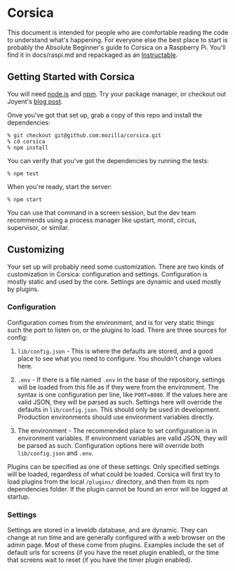 # Corsica
This document is intended for people who are comfortable reading the code to understand what's happening.   For everyone else the best place to start is probably the Absolute Beginner's guide to Corsica on a Raspberry Pi.  You'll find it in docs/raspi.md and repackaged as an [Instructable](https://www.instructables.com/id/A-Digital-Sign-Server-on-a-Raspberry-Pi/).

## Getting Started with Corsica

You will need [node.js](http://nodejs.org/) and [npm](https://npmjs.org/). Try
your package manager, or checkout out Joyent's
[blog post](http://joyent.com/blog/installing-node-and-npm).

Onve you've got that set up, grab a copy of this repo and install the
dependencies:

    % git checkout git@github.com:mozilla/corsica.git
    % cd corsica
    % npm install

You can verify that you've got the dependencies by running the tests:

    % npm test

When you're ready, start the server:

    % npm start

You can use that command in a screen session, but the dev team recommends using
a process manager like upstart, monit, circus, supervisor, or similar.

## Customizing

Your set up will probably need some customization. There are two kinds
of customization in Corsica: configuration and settings. Configuration
is mostly static and used by the core. Settings are dynamic and used
mostly by plugins.

### Configuration

Configuration comes from the environment, and is for very static things
such the port to listen on, or the plugins to load. There are three
sources for config:

1. `lib/config.json` - This is where the defaults are stored, and a good
   place to see what you need to configure. You shouldn't change values
   here.

2. `.env` - If there is a file named `.env` in the base of the
   repository, settings will be loaded from this file as if they were from
   the environment. The syntax is one configuration per line, like `PORT=8080`.
   If the values here are valid JSON, they will be parsed as such. Settings
   here will override the defaults in `lib/config.json`. This should only
   be used in development. Production environments should use environment
   variables directly.

3. The environment - The recommended place to set configuration is in
   environment variables. If environment variables are valid JSON, they will be
   parsed as such. Configuration options here will override both
   `lib/config.json` and `.env`.

Plugins can be specified as one of these settings. Only specified settings will
be loaded, regardless of what could be loaded. Corsica will first try to load
plugins from the local `/plugins/` directory, and then from its npm dependencies
folder. If the plugin cannot be found an error will be logged at startup.


### Settings

Settings are stored in a leveldb database, and are dynamic. They can change at
run time and are generally configured with a web browser on the admin page.
Most of these come from plugins. Examples include the set of default urls for
screens (if you have the reset plugin enabled), or the time that screens wait
to reset (if you have the timer plugin enabled).



